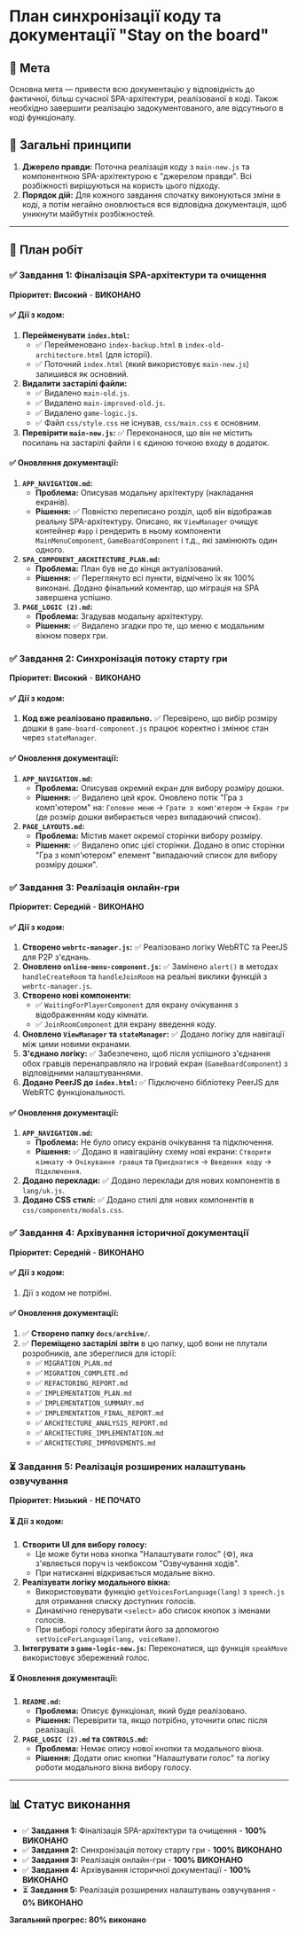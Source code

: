 # План синхронізації коду та документації "Stay on the board"

## 🎯 Мета

Основна мета — привести всю документацію у відповідність до фактичної, більш сучасної SPA-архітектури, реалізованої в коді. Також необхідно завершити реалізацію задокументованого, але відсутнього в коді функціоналу.

## 📌 Загальні принципи

1.  **Джерело правди:** Поточна реалізація коду з `main-new.js` та компонентною SPA-архітектурою є "джерелом правди". Всі розбіжності вирішуються на користь цього підходу.
2.  **Порядок дій:** Для кожного завдання спочатку виконуються зміни в коді, а потім негайно оновлюється вся відповідна документація, щоб уникнути майбутніх розбіжностей.

---

## 🚀 План робіт

### ✅ Завдання 1: Фіналізація SPA-архітектури та очищення

**Пріоритет:** **Високий** - **ВИКОНАНО**

#### ✅ Дії з кодом:

1.  **Перейменувати `index.html`:**
    *   ✅ Перейменовано `index-backup.html` в `index-old-architecture.html` (для історії).
    *   ✅ Поточний `index.html` (який використовує `main-new.js`) залишився як основний.
2.  **Видалити застарілі файли:**
    *   ✅ Видалено `main-old.js`.
    *   ✅ Видалено `main-improved-old.js`.
    *   ✅ Видалено `game-logic.js`.
    *   ✅ Файл `css/style.css` не існував, `css/main.css` є основним.
3.  **Перевірити `main-new.js`:** ✅ Переконанося, що він не містить посилань на застарілі файли і є єдиною точкою входу в додаток.

#### ✅ Оновлення документації:

1.  **`APP_NAVIGATION.md`:**
    *   **Проблема:** Описував модальну архітектуру (накладання екранів).
    *   **Рішення:** ✅ Повністю переписано розділ, щоб він відображав реальну SPA-архітектуру. Описано, як `ViewManager` очищує контейнер `#app` і рендерить в ньому компоненти `MainMenuComponent`, `GameBoardComponent` і т.д., які замінюють один одного.
2.  **`SPA_COMPONENT_ARCHITECTURE_PLAN.md`:**
    *   **Проблема:** План був не до кінця актуалізований.
    *   **Рішення:** ✅ Переглянуто всі пункти, відмічено їх як 100% виконані. Додано фінальний коментар, що міграція на SPA завершена успішно.
3.  **`PAGE_LOGIC (2).md`:**
    *   **Проблема:** Згадував модальну архітектуру.
    *   **Рішення:** ✅ Видалено згадки про те, що меню є модальним вікном поверх гри.

### ✅ Завдання 2: Синхронізація потоку старту гри

**Пріоритет:** **Високий** - **ВИКОНАНО**

#### ✅ Дії з кодом:

1.  **Код вже реалізовано правильно.** ✅ Перевірено, що вибір розміру дошки в `game-board-component.js` працює коректно і змінює стан через `stateManager`.

#### ✅ Оновлення документації:

1.  **`APP_NAVIGATION.md`:**
    *   **Проблема:** Описував окремий екран для вибору розміру дошки.
    *   **Рішення:** ✅ Видалено цей крок. Оновлено потік "Гра з комп'ютером" на: `Головне меню` → `Грати з комп'ютером` → `Екран гри` (де розмір дошки вибирається через випадаючий список).
2.  **`PAGE_LAYOUTS.md`:**
    *   **Проблема:** Містив макет окремої сторінки вибору розміру.
    *   **Рішення:** ✅ Видалено опис цієї сторінки. Додано в опис сторінки "Гра з комп'ютером" елемент "випадаючий список для вибору розміру дошки".

### ✅ Завдання 3: Реалізація онлайн-гри

**Пріоритет:** **Середній** - **ВИКОНАНО**

#### ✅ Дії з кодом:

1.  **Створено `webrtc-manager.js`:** ✅ Реалізовано логіку WebRTC та PeerJS для P2P з'єднань.
2.  **Оновлено `online-menu-component.js`:** ✅ Замінено `alert()` в методах `handleCreateRoom` та `handleJoinRoom` на реальні виклики функцій з `webrtc-manager.js`.
3.  **Створено нові компоненти:**
    *   ✅ `WaitingForPlayerComponent` для екрану очікування з відображенням коду кімнати.
    *   ✅ `JoinRoomComponent` для екрану введення коду.
4.  **Оновлено `ViewManager` та `stateManager`:** ✅ Додано логіку для навігації між цими новими екранами.
5.  **З'єднано логіку:** ✅ Забезпечено, щоб після успішного з'єднання обох гравців перенаправляло на ігровий екран (`GameBoardComponent`) з відповідними налаштуваннями.
6.  **Додано PeerJS до `index.html`:** ✅ Підключено бібліотеку PeerJS для WebRTC функціональності.

#### ✅ Оновлення документації:

1.  **`APP_NAVIGATION.md`:**
    *   **Проблема:** Не було опису екранів очікування та підключення.
    *   **Рішення:** ✅ Додано в навігаційну схему нові екрани: `Створити кімнату` → `Очікування гравця` та `Приєднатися` → `Введення коду` → `Підключення`.
2.  **Додано переклади:** ✅ Додано переклади для нових компонентів в `lang/uk.js`.
3.  **Додано CSS стилі:** ✅ Додано стилі для нових компонентів в `css/components/modals.css`.

### ✅ Завдання 4: Архівування історичної документації

**Пріоритет:** **Середній** - **ВИКОНАНО**

#### ✅ Дії з кодом:

1.  Дії з кодом не потрібні.

#### ✅ Оновлення документації:

1.  ✅ **Створено папку `docs/archive/`**.
2.  ✅ **Переміщено застарілі звіти** в цю папку, щоб вони не плутали розробників, але збереглися для історії:
    *   ✅ `MIGRATION_PLAN.md`
    *   ✅ `MIGRATION_COMPLETE.md`
    *   ✅ `REFACTORING_REPORT.md`
    *   ✅ `IMPLEMENTATION_PLAN.md`
    *   ✅ `IMPLEMENTATION_SUMMARY.md`
    *   ✅ `IMPLEMENTATION_FINAL_REPORT.md`
    *   ✅ `ARCHITECTURE_ANALYSIS_REPORT.md`
    *   ✅ `ARCHITECTURE_IMPLEMENTATION.md`
    *   ✅ `ARCHITECTURE_IMPROVEMENTS.md`

### ⏳ Завдання 5: Реалізація розширених налаштувань озвучування

**Пріоритет:** **Низький** - **НЕ ПОЧАТО**

#### ⏳ Дії з кодом:

1.  **Створити UI для вибору голосу:**
    *   Це може бути нова кнопка "Налаштувати голос" (⚙️), яка з'являється поруч із чекбоксом "Озвучування ходів".
    *   При натисканні відкривається модальне вікно.
2.  **Реалізувати логіку модального вікна:**
    *   Використовувати функцію `getVoicesForLanguage(lang)` з `speech.js` для отримання списку доступних голосів.
    *   Динамічно генерувати `<select>` або список кнопок з іменами голосів.
    *   При виборі голосу зберігати його за допомогою `setVoiceForLanguage(lang, voiceName)`.
3.  **Інтегрувати з `game-logic-new.js`:** Переконатися, що функція `speakMove` використовує збережений голос.

#### ⏳ Оновлення документації:

1.  **`README.md`:**
    *   **Проблема:** Описує функціонал, який буде реалізовано.
    *   **Рішення:** Перевірити та, якщо потрібно, уточнити опис після реалізації.
2.  **`PAGE_LOGIC (2).md` та `CONTROLS.md`:**
    *   **Проблема:** Немає опису нової кнопки та модального вікна.
    *   **Рішення:** Додати опис кнопки "Налаштувати голос" та логіку роботи модального вікна вибору голосу.

---

## 📊 Статус виконання

- ✅ **Завдання 1:** Фіналізація SPA-архітектури та очищення - **100% ВИКОНАНО**
- ✅ **Завдання 2:** Синхронізація потоку старту гри - **100% ВИКОНАНО**
- ✅ **Завдання 3:** Реалізація онлайн-гри - **100% ВИКОНАНО**
- ✅ **Завдання 4:** Архівування історичної документації - **100% ВИКОНАНО**
- ⏳ **Завдання 5:** Реалізація розширених налаштувань озвучування - **0% ВИКОНАНО**

**Загальний прогрес: 80% виконано**